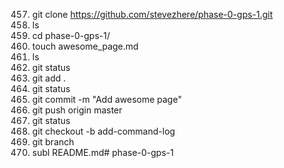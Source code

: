   457.  git clone https://github.com/stevezhere/phase-0-gps-1.git
  458.  ls
  459.  cd phase-0-gps-1/
  460.  touch awesome_page.md
  461.  ls
  462.  git status
  463.  git add .
  464.  git status
  465.  git commit -m "Add awesome page"
  466.  git push origin master
  467.  git status
  468.  git checkout -b add-command-log
  469.  git branch
  470.  subl README.md# phase-0-gps-1